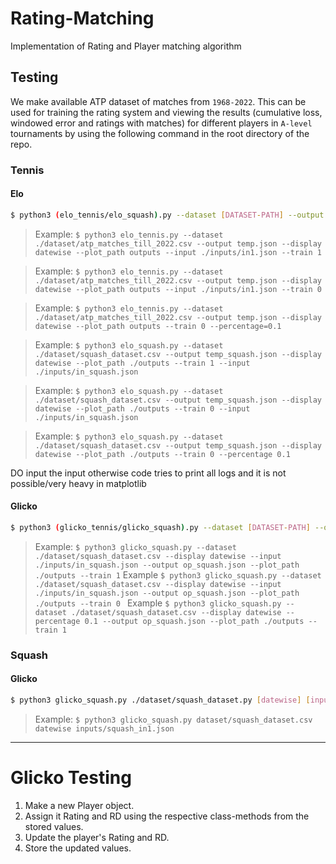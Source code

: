 # Rating-Matching
Implementation of Rating and Player matching algorithm 

## Testing 

We make available ATP dataset of matches from `1968-2022`. This can be used for training the rating system and viewing the results (cumulative loss, windowed error and ratings with matches) for different players in `A-level` tournaments by using the following command in the root directory of the repo. 

### Tennis

#### Elo
```sh
$ python3 (elo_tennis/elo_squash).py --dataset [DATASET-PATH] --output [JSON-OUTPUT-FILEPATH] --display [datewise/matchwise] --plot_path [OUTPUT-DIRECTORY for PLOTTING (dont write the last '/') (optional)] --input [INPUTS (json file if any)] --train [0/1 train or use pretrained data] --percentage [if --input is not provided then randomly sample with probability percentage (0,1)]
```

> Example: `$ python3 elo_tennis.py --dataset ./dataset/atp_matches_till_2022.csv --output temp.json --display datewise --plot_path outputs --input ./inputs/in1.json --train 1 ` 

> Example: `$ python3 elo_tennis.py --dataset ./dataset/atp_matches_till_2022.csv --output temp.json --display datewise --plot_path outputs --input ./inputs/in1.json --train 0` 

> Example: `$ python3 elo_tennis.py --dataset ./dataset/atp_matches_till_2022.csv --output temp.json --display datewise --plot_path outputs --train 0 --percentage=0.1` 


> Example: `$ python3 elo_squash.py --dataset ./dataset/squash_dataset.csv --output temp_squash.json --display datewise --plot_path ./outputs --train 1 --input ./inputs/in_squash.json`

> Example: `$ python3 elo_squash.py --dataset ./dataset/squash_dataset.csv --output temp_squash.json --display datewise --plot_path ./outputs --train 0 --input ./inputs/in_squash.json`

> Example: `$ python3 elo_squash.py --dataset ./dataset/squash_dataset.csv --output temp_squash.json --display datewise --plot_path ./outputs --train 0 --percentage 0.1`


DO input the input otherwise code tries to print all logs and it is not possible/very heavy in matplotlib 
#### Glicko
```sh
$ python3 (glicko_tennis/glicko_squash).py --dataset [DATASET-PATH] --output [JSON-OUTPUT-FILEPATH] --display [datewise/matchwise] --plot_path [OUTPUT-DIRECTORY for PLOTTING (dont write the last '/') (optional)] --input [INPUTS (json file if any)] --train [0/1 train or use pretrained data] --percentage [if --input is not provided then randomly sample with probability percentage (0,1)]
```
> Example: `$ python3 glicko_squash.py --dataset ./dataset/squash_dataset.csv --display datewise --input ./inputs/in_squash.json --output op_squash.json --plot_path ./outputs --train 1`
> Example `$ python3 glicko_squash.py --dataset ./dataset/squash_dataset.csv --display datewise --input ./inputs/in_squash.json --output op_squash.json --plot_path ./outputs --train 0 `
> Example `$ python3 glicko_squash.py --dataset ./dataset/squash_dataset.csv --display datewise --percentage 0.1 --output op_squash.json --plot_path ./outputs --train 1 `

### Squash

#### Glicko
```sh
$ python3 glicko_squash.py ./dataset/squash_dataset.py [datewise] [input_file]
```
> Example: `$ python3 glicko_squash.py dataset/squash_dataset.csv datewise inputs/squash_in1.json`

***
# Glicko Testing
1. Make a new Player object.
2. Assign it Rating and RD using the respective class-methods from the stored values.
3. Update the player's Rating and RD.
4. Store the updated values.

